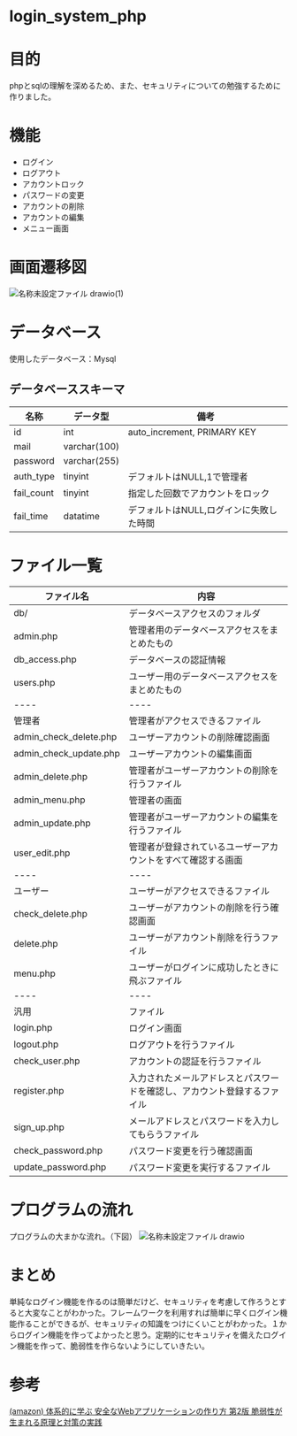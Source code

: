 # login_system_php

# 目的
phpとsqlの理解を深めるため、また、セキュリティについての勉強するために作りました。


# 機能

- ログイン
- ログアウト
- アカウントロック
- パスワードの変更
- アカウントの削除
- アカウントの編集
- メニュー画面

# 画面遷移図
![名称未設定ファイル drawio(1)](https://user-images.githubusercontent.com/50784988/222062762-1b0e3bce-04fe-4091-a348-b0d38fdb6442.png)

# データベース
使用したデータベース：Mysql

## データベーススキーマ
|   名称   |   データ型  　|   備考　 |
| ---- | ---- | ---- |
|  id  |  int  |  auto_increment, PRIMARY KEY  |
| mail | varchar(100) | |
| password | varchar(255) | | 
| auth_type  | tinyint |  デフォルトはNULL,1で管理者  |
| fail_count | tinyint | 指定した回数でアカウントをロック  |
| fail_time  | datatime |  デフォルトはNULL,ログインに失敗した時間 |

# ファイル一覧

|  ファイル名  |  内容  |
| ---- | ---- |
|  db/ |  データベースアクセスのフォルダ    |
|  admin.php  | 管理者用のデータベースアクセスをまとめたもの  |
|  db_access.php | データベースの認証情報 |
|  users.php  | ユーザー用のデータベースアクセスをまとめたもの　|
| ---- | ---- |
| 管理者 | 管理者がアクセスできるファイル |
| admin_check_delete.php |  ユーザーアカウントの削除確認画面  |
| admin_check_update.php | ユーザーアカウントの編集画面 |
| admin_delete.php       | 管理者がユーザーアカウントの削除を行うファイル |
| admin_menu.php         | 管理者の画面 |
| admin_update.php       | 管理者がユーザーアカウントの編集を行うファイル |
| user_edit.php              | 管理者が登録されているユーザーアカウントをすべて確認する画面 |
| ---- | ---- |
| ユーザー | ユーザーがアクセスできるファイル |
| check_delete.php       | ユーザーがアカウントの削除を行う確認画面|
| delete.php             | ユーザーがアカウント削除を行うファイル　|
| menu.php               | ユーザーがログインに成功したときに飛ぶファイル | 
| ---- | ---- |
| 汎用　|ファイル|  
| login.php              | ログイン画面 |
| logout.php             | ログアウトを行うファイル|
| check_user.php         | アカウントの認証を行うファイル|
| register.php           | 入力されたメールアドレスとパスワードを確認し、アカウント登録するファイル|
| sign_up.php            | メールアドレスとパスワードを入力してもらうファイル　|
| check_password.php     | パスワード変更を行う確認画面|
| update_password.php    | パスワード変更を実行するファイル |

# プログラムの流れ
プログラムの大まかな流れ。（下図）
![名称未設定ファイル drawio](https://user-images.githubusercontent.com/50784988/222427327-69aa7539-99d3-4a72-8d1a-c19ae9e57b0d.png)

# まとめ
単純なログイン機能を作るのは簡単だけど、セキュリティを考慮して作ろうとすると大変なことがわかった。フレームワークを利用すれば簡単に早くログイン機能作ることができるが、セキュリティの知識をつけにくいことがわかった。１からログイン機能を作ってよかったと思う。定期的にセキュリティを備えたログイン機能を作って、脆弱性を作らないようにしていきたい。

# 参考

[(amazon) 体系的に学ぶ 安全なWebアプリケーションの作り方 第2版 脆弱性が生まれる原理と対策の実践 ](https://www.amazon.co.jp/%E4%BD%93%E7%B3%BB%E7%9A%84%E3%81%AB%E5%AD%A6%E3%81%B6-%E5%AE%89%E5%85%A8%E3%81%AAWeb%E3%82%A2%E3%83%97%E3%83%AA%E3%82%B1%E3%83%BC%E3%82%B7%E3%83%A7%E3%83%B3%E3%81%AE%E4%BD%9C%E3%82%8A%E6%96%B9-%E7%AC%AC2%E7%89%88-%E8%84%86%E5%BC%B1%E6%80%A7%E3%81%8C%E7%94%9F%E3%81%BE%E3%82%8C%E3%82%8B%E5%8E%9F%E7%90%86%E3%81%A8%E5%AF%BE%E7%AD%96%E3%81%AE%E5%AE%9F%E8%B7%B5-%E5%BE%B3%E4%B8%B8/dp/4797393165)

